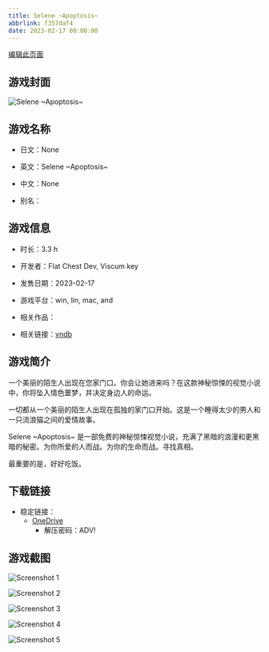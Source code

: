 ```yaml
---
title: Selene ~Apoptosis~
abbrlink: f357daf4
date: 2023-02-17 00:00:00
---
```

[编辑此页面](https://github.com/ACG-3/ADV3-source/blob/main/source/_posts/games/Selene%20~Apoptosis~.md)

## 游戏封面

![Selene ~Apoptosis~](https://pan.timero.xyz/d/onedrive/img_lib_001/Selene%20~Apoptosis~_cover.avif)


## 游戏名称

- 日文：None
- 英文：Selene ~Apoptosis~
- 中文：None

- 别名：


## 游戏信息

- 时长：3.3 h
- 开发者：Flat Chest Dev, Viscum key
- 发售日期：2023-02-17
- 游戏平台：win, lin, mac, and
- 相关作品：

- 相关链接：[vndb](https://vndb.org/v29814)


## 游戏简介

一个美丽的陌生人出现在您家门口。你会让她进来吗？在这款神秘惊悚的视觉小说中，你将坠入情色噩梦，并决定身边人的命运。

一切都从一个美丽的陌生人出现在孤独的家门口开始。这是一个睡得太少的男人和一只流浪猫之间的爱情故事。

Selene ~Apoptosis~ 是一部免费的神秘惊悚视觉小说，充满了黑暗的浪漫和更黑暗的秘密。为你所爱的人而战。为你的生命而战。寻找真相。

最重要的是，好好吃饭。




## 下载链接

- 稳定链接：
    - [OneDrive](https://pan.timero.xyz/onedrive/adv_lib_001/Selene%20~Apoptosis~)
        - 解压密码：ADV!



## 游戏截图


![Screenshot 1](https://pan.timero.xyz/d/onedrive/img_lib_001/Selene%20~Apoptosis~_Screenshot_1.avif)

![Screenshot 2](https://pan.timero.xyz/d/onedrive/img_lib_001/Selene%20~Apoptosis~_Screenshot_2.avif)

![Screenshot 3](https://pan.timero.xyz/d/onedrive/img_lib_001/Selene%20~Apoptosis~_Screenshot_3.avif)

![Screenshot 4](https://pan.timero.xyz/d/onedrive/img_lib_001/Selene%20~Apoptosis~_Screenshot_4.avif)

![Screenshot 5](https://pan.timero.xyz/d/onedrive/img_lib_001/Selene%20~Apoptosis~_Screenshot_5.avif)

